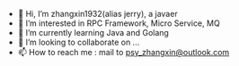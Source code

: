 - 👋 Hi, I’m zhangxin1932(alias jerry), a javaer
- 👀 I’m interested in RPC Framework, Micro Service, MQ
- 🌱 I’m currently learning Java and Golang
- 💞️ I’m looking to collaborate on ...
- 📫 How to reach me : mail to psy_zhangxin@outlook.com

<!---
zhangxin1932/zhangxin1932 is a ✨ special ✨ repository because its `README.md` (this file) appears on your GitHub profile.
You can click the Preview link to take a look at your changes.
--->
